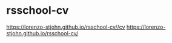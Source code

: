 # rsschool-cv

https://lorenzo-stjohn.github.io/rsschool-cv//cv
https://lorenzo-stjohn.github.io/rsschool-cv/